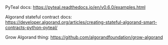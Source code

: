 
PyTeal docs: https://pyteal.readthedocs.io/en/v0.6.0/examples.html

Algorand stateful contract docs: https://developer.algorand.org/articles/creating-stateful-algorand-smart-contracts-python-pyteal/

Grow Algorand thing: https://github.com/algorandfoundation/grow-algorand